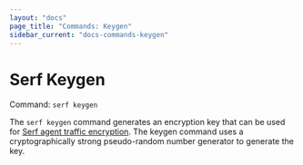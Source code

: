 ```yaml
---
layout: "docs"
page_title: "Commands: Keygen"
sidebar_current: "docs-commands-keygen"
---
```


# Serf Keygen

Command: `serf keygen`

The `serf keygen` command generates an encryption key that can be used for
[Serf agent traffic encryption](/docs/agent/encryption.html).
The keygen command uses a cryptographically
strong pseudo-random number generator to generate the key.

